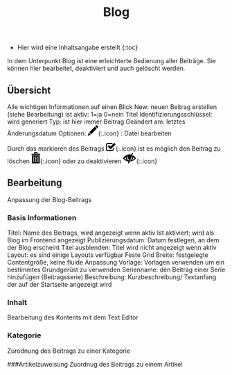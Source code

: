 ﻿---
layout: post
title: Blog
tags: gestaltung
permalink: /gestaltung/:title
---


+ Hier wird eine Inhaltsangabe erstellt
{:toc}




In dem Unterpunkt Blog ist eine erleichterte Bedienung aller Beiträge. Sie können hier bearbeitet, deaktiviert und auch gelöscht werden.


## Übersicht


Alle wichtigen Informationen auf einen Blick
New: neuen Beitrag erstellen (siehe Bearbeitung)
ist aktiv: 1=ja
 0=nein
Titel
Identifizierungsschlüssel: wird generiert
Typ: ist hier immer Beitrag
Geändert am: letztes Änderungsdatum
Optionen:
![Stiftsymbol][1]{:.icon} : Datei bearbeiten


Durch das markieren des Beitrags ![Kästchen][2]{:.icon} ist es möglich den Beitrag zu löschen ![Müllsymbol][3]{:.icon} oder zu deaktivieren ![Auge][4]{:.icon}


## Bearbeitung


Anpassung der Blog-Beitrags


### Basis Informationen


Titel: Name des Beitrags, wird angezeigt wenn aktiv
Ist aktiviert: wird als Blog im Frontend angezeigt
Publizierungsdatum: Datum festlegen, an dem der Blog erscheint
Titel ausblenden: Titel wird nicht angezeigt wenn aktiv
Layout: es sind einige Layouts verfügbar
Feste Grid Breite: festgelegte Contentgröße, keine fluide Anpassung
Vorlage: Vorlagen verwenden um ein bestimmtes Grundgerüst zu verwenden
Serienname: den Beitrag einer Serie hinzufügen (Beitragsserie)
Beschreibung: Kurzbeschreibung/ Textanfang der auf der Startseite angezeigt wird


   ### Inhalt


Bearbeitung des Kontents mit dem Text Editor


   ### Kategorie


Zurodnung des Beitrags zu einer Kategorie


   ###Artikelzuweisung
Zuordnug des Beitrags zu einem Artikel






[1]: /img/glyphicons/glyphicons-31-pencil.png
[2]: /img/glyphicons/glyphicons-153-check.png
[3]: /img/glyphicons/glyphicons-17-bin.png
[4]: /img/glyphicons/glyphicons-53-eye-close.png